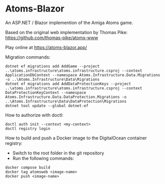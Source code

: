 # Atoms-Blazor

An ASP.NET / Blazor implemention of the Amiga Atoms game.

Based on the original web implementation by Thomas Pike: https://github.com/thomas-pike/atoms-www

Play online at https://atoms-blazor.app/

Migration commands:

```
dotnet ef migrations add AddGame --project ..\atoms.infrastructure\atoms.infrastructure.csproj --context ApplicationDbContext --namespace Atoms.Infrastructure.Data.Migrations -o ..\Atoms.Infrastructure\Data\Migrations
dotnet ef migrations add AddDataProtectionKeys --project ..\atoms.infrastructure\atoms.infrastructure.csproj --context DataProtectionKeyContext --namespace Atoms.Infrastructure.Data.DataProtection.Migrations -o ..\Atoms.Infrastructure\Data\DataProtection\Migrations
dotnet tool update --global dotnet-ef
```

How to authorize with doctl:

```
doctl auth init --context <my-context>
doctl registry login
```

How to build and push a Docker image to the DigitalOcean container registry:
* Switch to the root folder in the git repository
* Run the following commands:
```
docker compose build
docker tag atomsweb <image-name>
docker push <image-name>
```